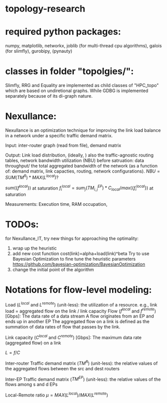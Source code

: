 # topology-research

# required python packages:
numpy, matplotlib, networkx, joblib (for multi-thread cpu algorithms), galois (for slimfly), gurobipy, (pynauty)

# classes in folder "topolgies/":
Slimfly, RRG and Equality are implemented as child classes of "HPC_topo" which are based on undiretional graphs.
While GDBG is implemented separately because of its di-graph nature.

# Nexullance:

Nexullance is an optimization technique for improving the link load balance in a network under a specific traffic demand matrix.

Input: 
inter-router graph (read from file), demand matrix

Output:
Link load distribution,
(ideally, ) also the traffic-agnostic routing tables,
network bandwidth utilization (NBU) before satruation: data throughput/ the total aggregated bandwidth of the network (as a function of: demand matrix, link capacties, routing, network configurations). $NBU = SUM(TM^{R})*MAX({L^{local}})$?

$sum(\{f^{local}\})$ at saturation
$f^{local}_{i} = sum_j(TM^{EP}_{i,j})*C_{local}/max(\{f^{local}_{i}\})$ at saturation 


Measurements:
Execution time,
RAM occupation,


# TODOs: 

for Nexullance_IT, try new things for approaching the optimality:
1. wrap up the heuristic
2. add new cost function cost(link)=alpha+load(link)^beta
Try to use Bayesian Optimization to fine tune the heuristic parameters
https://github.com/bayesian-optimization/BayesianOptimization
3. change the initial point of the algorithm


# Notations for flow-level modeling:
Load ($L^{local}$ and $L^{remote}$) (unit-less): the utilization of a resource. e.g., link load = aggregated flow on the link / link capacity
Flow ($f^{local}$ and $f^{remote}$) [Gbps]: The data rate of a data stream
    A flow originates from an EP and ends up in another EP
    The aggregated flow on a link is defined as the summation of data rates of flow that passes by the link.

Link capacity ($C^{local}$ and $C^{remote}$) [Gbps]: The maximum data rate (aggregated flow) on a link

$L=f/C$

Inter-router Traffic demand matrix ($TM^{R}$) (unit-less): the relative values of the aggregated flows between the src and dest routers

Inter-EP Traffic demand matrix ($TM^{EP}$) (unit-less): the relative values of the flows among s and d EPs

Local-Remote ratio $\mu = MAX({L^{local}})/MAX({L^{remote}})$

